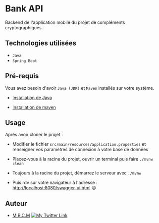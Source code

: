 # Bank API

Backend de l'application mobile du projet de compléments cryptographiques.

## Technologies utilisées

- `Java`
- `Spring Boot`

## Pré-requis

Vous avez besoin d'avoir `Java (JDK)` et `Maven` installés sur votre système.

- [Installation de Java](https://www.oracle.com/java/technologies/downloads/)

- [Installation de maven](https://maven.apache.org/download.cgi)

## Usage

Après avoir cloner le projet :

- Modifier le fichier `src/main/resources/application.properties` et renseigner vos paramètres
de connexion à votre base de données

- Placez-vous à la racine du projet, ouvrir un terminal puis faire `./mvnw clean`

- Toujours à la racine du projet, démarrez le serveur avec `./mvnw`

- Puis rdv sur votre navigateur à l'adresse : <http://localhost:8080/swagger-ui.html> 😊

## Auteur

- [M.B.C.M](https://github.com/PapiHack)
  [![My Twitter Link](https://img.shields.io/twitter/follow/the_it_dev?style=social)](https://twitter.com/the_it_dev)